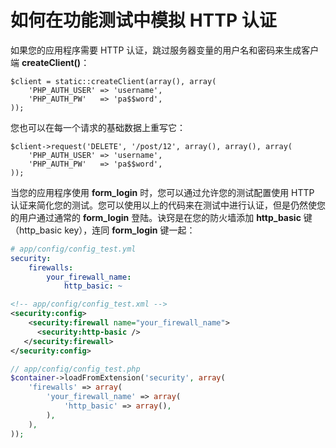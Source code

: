 # 如何在功能测试中模拟 HTTP 认证

如果您的应用程序需要 HTTP 认证，跳过服务器变量的用户名和密码来生成客户端 **createClient()**：

```
$client = static::createClient(array(), array(
    'PHP_AUTH_USER' => 'username',
    'PHP_AUTH_PW'   => 'pa$$word',
));
```

您也可以在每一个请求的基础数据上重写它：

```
$client->request('DELETE', '/post/12', array(), array(), array(
    'PHP_AUTH_USER' => 'username',
    'PHP_AUTH_PW'   => 'pa$$word',
));
```

当您的应用程序使用 **form_login** 时，您可以通过允许您的测试配置使用 HTTP 认证来简化您的测试。您可以使用以上的代码来在测试中进行认证，但是仍然使您的用户通过通常的 **form_login** 登陆。诀窍是在您的防火墙添加 **http_basic** 键（http_basic key），连同 **form_login** 键一起：

```YAML
# app/config/config_test.yml
security:
    firewalls:
        your_firewall_name:
            http_basic: ~
```

```XML
<!-- app/config/config_test.xml -->
<security:config>
    <security:firewall name="your_firewall_name">
      <security:http-basic />
   </security:firewall>
</security:config>
```

```PHP
// app/config/config_test.php
$container->loadFromExtension('security', array(
    'firewalls' => array(
        'your_firewall_name' => array(
            'http_basic' => array(),
        ),
    ),
));
```
